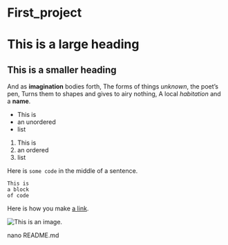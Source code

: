 # First_project
# This is a large heading

## This is a smaller heading

And as **imagination** bodies forth,
The forms of things *unknown*, the poet’s pen,
Turns them to shapes and gives to airy nothing,
A local *habitation* and a **name**.

- This is
- an unordered
- list

1. This is
2. an ordered
3. list

Here is `some code` in the middle of a sentence.

```
This is
a block
of code
```

Here is how you make [a link](https://www.wikipedia.org/).

![This is an image.](https://github.com/yihui/xaringan/releases/download/v0.0.2/karl-moustache.jpg)

nano README.md
